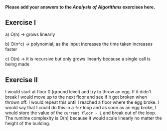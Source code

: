 #### Please add your answers to the ***Analysis of  Algorithms*** exercises here.

## Exercise I

a) O(n) -> grows linearly


b) O(n^c) -> polynomial; as the input increases the time taken increases faster


c) O(n) -> it is recursive but only grows linearly because a single call is being made

## Exercise II


I would start at floor 0 (ground level) and try to throw an egg. If it didn't break I would move up to the next floor and see if it got broken when thrown off. I would repeat this until I reached a floor where the egg broke. I would say that I could do this in a `for` loop and as soon as an egg broke, I would store the value of the `current floor - 1` and break out of the loop. The runtime complexity is O(n) because it would scale linearly no matter the height of the building. 